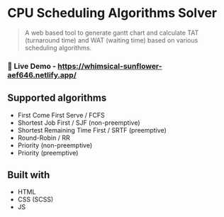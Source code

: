 # CPU Scheduling Algorithms Solver
> A web based tool to generate gantt chart and calculate TAT (turnaround time) and WAT (waiting time) based on various scheduling algorithms.

### 👀 Live Demo - https://whimsical-sunflower-aef646.netlify.app/

## Supported algorithms
- First Come First Serve / FCFS
- Shortest Job First / SJF (non-preemptive)
- Shortest Remaining Time First / SRTF (preemptive)
- Round-Robin / RR
- Priority (non-preemptive)
- Priority (preemptive)

## Built with
- HTML
- CSS (SCSS)
- JS
